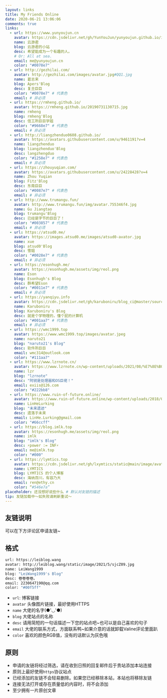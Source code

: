 ```yaml
---
layout: links
title: My Friends Online
date: 2020-06-21 13:06:06
comments: true
links:
  - url: https://www.yunyoujun.cn
    avatar: https://cdn.jsdelivr.net/gh/YunYouJun/yunyoujun.github.io/images/avatar.jpg
    name: 云游君
    blog: 云游君的小站
    desc: 希望能成为一个有趣的人。
    # Or: All at sea.
    email: me@yunyoujun.cn
    color: "#0078e7"
  - url: http://gezhilai.com/
    avatar: http://gezhilai.com/images/avatar.jpg#QQ1.jpg
    name: 葛志来
    blog: Apers'Blog
    desc: 复旦巨巨
    color: "#0078e7" # 代表色
    email: # 非必须
  - url: https://rmheng.github.io/
    avatar: https://rmheng.github.io/20190731130715.jpg
    name: rmheng
    blog: rmheng'Blog
    desc: 信工所巨巨学姐
    color: "#9668e7" # 代表色
    email: # 非必须
  - url: http://liangzhenduo0608.github.io/
    avatar: https://avatars.githubusercontent.com/u/9461191?v=4
    name: liangzhenduo
    blog: liangzhenduo'Blog
    desc: langzhengduo
    color: "#1258e7" # 代表色
    email: # 非必须
  - url: https://zhouyuqian.com/
    avatar: https://avatars.githubusercontent.com/u/24228428?v=4
    name: Zhou Yuqian
    blog: Fitz'Blog
    desc: 东南巨巨
    color: "#0087e7" # 代表色
    email: # 非必须
  - url: http://www.trumangu.fun/
    avatar: http://www.trumangu.fun/img/avatar.755346f4.jpg
    name: Gu Jiangtao
    blog: trumangu'Blog
    desc: 已经是字节的巨巨了！
    color: "#003857" # 代表色
    email: # 非必须
  - url: https://atsud0.me/
    avatar: https://images.atsud0.me/images/atsud0-avator.jpg
    name: xue
    blog: atsud0'Blog
    desc: 雪姐
    color: "#0028e7" # 代表色
    email: # 非必须
  - url: https://esonhugh.me/
    avatar: https://esonhugh.me/assets/img/reol.png
    name: Eson
    blog: Esonhugh's Blog
    desc: 群希望Eson
    color: "#0011e7" # 代表色
    email: # 非必须
  - url: https://yanqiyu.info
    avatar: https://cdn.jsdelivr.net/gh/karuboniru/blog_ci@master/source/img/avatar.webp
    name: Karuboniru
    blog: Karuboniru's Blog
    desc: 就是个学物理的，懂个屁的计算机
    color: "#001aa7" # 代表色
    email: # 非必须
  - url: https://wmc1999.top
    avatar: https://www.wmc1999.top/images/avatar.jpeg
    name: naruto21
    blog: "naruto21's Blog"
    desc: 软件所巨巨
    email: wmc314@outlook.com
    color: "#111aa7"
  - url: https://www.lzrnote.cn/
    avatar: https://www.lzrnote.cn/wp-content/uploads/2021/08/%E7%8E%B0%E7%94%A8%E5%A4%B4%E5%83%8F.jpg
    name: lzr
    blog: "lzrnote"
    desc: "阿锐是处理器和OS巨佬！"
    email: exiis@126.com
    color: "#222bb8"
  - url: https://www.ruin-of-future.online/
    avatar: https://www.ruin-of-future.online/wp-content/uploads/2018/03/nerv.png
    name: LinHeLurking
    blog: "未来遗迹"
    desc: 遗落于未来
    email: LinHe.Lurking@gmail.com
    color: "#66ccff"
  - url: https://blog.imlk.top
    avatar: https://esonhugh.me/assets/img/reol.png
    name: imlk
    blog: "imlk's Blog"
    desc: ⚡️power := INF⚡️
    email: me@imlk.top
    color: "#000"
  - url: https://lymtics.top
    avatar: https://cdn.jsdelivr.net/gh/lxymtics/static@main/image/avatar_001.4psrcyw7koe0.webp
    name: LYMTICS
    blog: LYMTICS 的个人博客
    desc: 海纳百川，有容乃大
    email: ren@ethy.cn
    color: “#546e7a”
placeholder: 还没想好说些什么 # 默认对友链的描述
tip: 友链加载中～如失败请刷新重试～
---
```


## 友链说明

可以在下方评论区申请友链~

## 格式

```bash
url: https://leiblog.wang
avatar: http://leiblog.wang/static/image/2021/5/sjcZ09.jpg
name: LeiWang1999
blog: "LeiWang1999's Blog"
desc: 卷卷卷卷。
email: 2230647190@qq.com
color: "#00f5ff"
```

* `url`: 博客链接
* `avatar` 头像图片链接，最好使用HTTPS
* `name` 大佬的名字(●'◡'●)
* `blog` 大佬站点的名称
* `desc` 请用简短的一句话描述一下您的站点吧~也可以是自己喜欢的句子
* `email` 大佬的联系方式，方面联系鸭~如果介意的话就卸载Valine评论里面趴
* `color` 喜欢的颜色RGB值，没有的话默认为灰色哦

## 原则

* 申请的友链将经过筛选，请在收到日照的回复邮件后于贵站添加本站连接
* 原则上最好使用`https`协议站点
* 已经添加的友链不会轻易删除。如果您已经移除本站，本站也将移除友链
* 连接无法打开或存在质量低的内容时，将不会添加
* 至少拥有一片原创文章